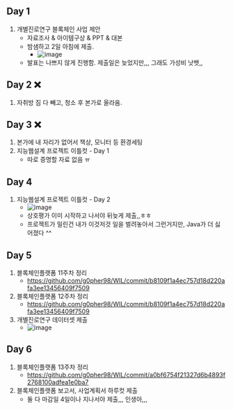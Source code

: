## Day 1
1. 개별진로연구 블록체인 사업 제안
    - 자료조사 & 아이템구상 & PPT & 대본
    - 밤샘하고 2일 아침에 제출.
        - ![image](https://user-images.githubusercontent.com/44149738/144824726-e75d1a16-d89b-477a-ba80-4af3920e883b.png)
    - 발표는 나쁘지 않게 진행함. 제출일은 늦었지만,,, 그래도 가성비 낫뱃,,

## Day 2 ❌
1. 자취방 짐 다 빼고, 청소 후 본가로 올라옴.

## Day 3 ❌
1. 본가에 내 자리가 없어서 책상, 모니터 등 환경세팅
2. 지능웹설계 프로젝트 이틀컷 - Day 1
    - 따로 증명할 자료 없음 ㅠ

## Day 4
1. 지능웹설계 프로젝트 이틀컷 - Day 2
    - ![image](https://user-images.githubusercontent.com/44149738/144821790-4ea0a6e0-a8ce-47cf-b72b-b57106c7013f.png)
    - 상호평가 이미 시작하고 나서야 뒤늦게 제출,,ㅎㅎ
    - 프로젝트가 밀린건 내가 이것저것 일을 벌려놓아서 그런거지만, Java가 더 싫어졌다 ^^

## Day 5
1. 블록체인플랫폼 11주차 정리
    - https://github.com/g0pher98/WIL/commit/b8109f1a4ec757d18d220afa3ee13456409f7509
2. 블록체인플랫폼 12주차 정리
    - https://github.com/g0pher98/WIL/commit/b8109f1a4ec757d18d220afa3ee13456409f7509
3. 개별진로연구 데이터셋 제출
    - ![image](https://user-images.githubusercontent.com/44149738/144825183-a86a899f-6cf5-4249-8a9b-fffe3c864649.png)

## Day 6
1. 블록체인플랫폼 13주차 정리
    - https://github.com/g0pher98/WIL/commit/a0bf6754f21327d6b4893f2768100adfea1e0ba7
2. 블록체인플랫폼 보고서, 사업계획서 하루컷 제출
    - 둘 다 마감일 4일이나 지나서야 제출,,, 인생아,,,

